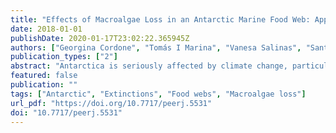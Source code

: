 ```yaml
---
title: "Effects of Macroalgae Loss in an Antarctic Marine Food Web: Applying Extinction Thresholds to Food Web Studies"
date: 2018-01-01
publishDate: 2020-01-17T23:02:22.365945Z
authors: ["Georgina Cordone", "Tomás I Marina", "Vanesa Salinas", "Santiago R Doyle", "Leonardo A Saravia", "Fernando R Momo"]
publication_types: ["2"]
abstract: "Antarctica is seriously affected by climate change, particularly at the Western Antarctic Peninsula (WAP) where a rapid regional warming is observed. Potter Cove is a WAP fjord at Shetland Islands that constitutes a biodiversity hotspot where over the last years, Potter Cove annual air temperatures averages increased by 0.66 °C, coastal glaciers declined, and suspended particulate matter increased due to ice melting. Macroalgae are the main energy source for all consumers and detritivores of Potter Cove. Some effects of climate change favor pioneer macroalgae species that exploit new ice-free areas and can also decline rates of photosynthesis and intensify competition between species due to the increase of suspended particulate matter. In this study, we evaluated possible consequences of climate change at Potter Cove food web by simulating the extinction of macroalgae and detritus using a topological approach with thresholds of extinction. Thresholds represent the minimum number of incoming links necessary for species’ survival. When we simulated the extinctions of macroalgae species at random, a threshold of extinction beyond 50% was necessary to obtain a significant number of secondary extinctions, while with a 75% threshold a real collapse of the food web occurred. Our results indicate that Potter Cove food web is relative robust to macroalgae extinction. This is dramatically different from what has been found in other food webs, where the reduction of 10% in prey intake caused a disproportionate increase of secondary extinctions. Robustness of the Potter Cove food web was mediated by omnivory and redundancy, which had an important relevance in this food web. When we eliminated larger-biomass species more secondary extinctions occurred, a similar response was observed when more connected species were deleted, yet there was no correlation between species of larger-biomass and high-degree. This similarity could be explained because both criteria involved key species that produced an emerging effect on the food web. In this way, large-biomass and high-degree species could be acting as source for species with few trophic interactions or low redundancy. Based on this work, we expect the Potter Cove food web to be robust to changes in macroalgae species caused by climate change until a high threshold of stress is reached, and then negative effects are expected to spread through the entire food web leading to its collapse."
featured: false
publication: ""
tags: ["Antarctic", "Extinctions", "Food webs", "Macroalgae loss"]
url_pdf: "https://doi.org/10.7717/peerj.5531"
doi: "10.7717/peerj.5531"
---
```


